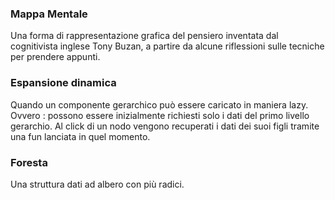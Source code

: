 ### **Mappa Mentale**

Una forma di rappresentazione grafica del pensiero inventata dal cognitivista inglese Tony Buzan, a partire da alcune riflessioni sulle tecniche per prendere appunti.

### **Espansione dinamica**

Quando un componente gerarchico può essere caricato in maniera lazy. Ovvero :  possono essere inizialmente richiesti solo i dati del primo livello gerarchio. Al click di un nodo vengono recuperati i dati dei suoi figli tramite una fun lanciata in quel momento.

### **Foresta**

Una struttura dati ad albero con più radici.






